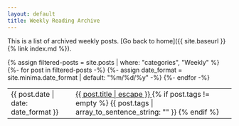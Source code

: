 ```yaml
---
layout: default
title: Weekly Reading Archive
---
```


This is a list of archived weekly posts. [Go back to home]({{ site.baseurl }}{% link index.md %}).

<table class="table table-sm table-fit">
<tbody>
{% assign filtered-posts = site.posts | where: "categories", "Weekly" %}
{%- for post in filtered-posts -%}
<tr>
  {%- assign date_format = site.minima.date_format | default: "%m/%d/%y" -%}
  <td><span class="post-meta">{{ post.date | date: date_format }}</span></td>
  <td>
    <a class="post-link" href="{{ post.url | relative_url }}">
      {{ post.title | escape }}
    </a>
    {% if post.tags != empty %}
        <span class="badge badge-warning text-wrap text-left">
            {{ post.tags | array_to_sentence_string: "" }}
        </span>
    {% endif %}
  </td>
</tr>
{%- endfor -%}
</tbody>
</table>